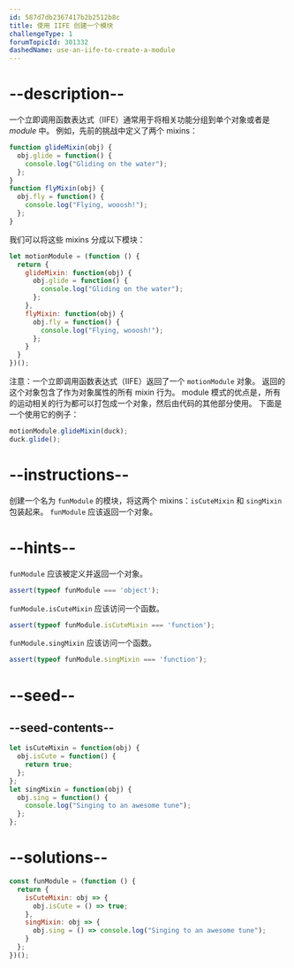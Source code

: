 ```yaml
---
id: 587d7db2367417b2b2512b8c
title: 使用 IIFE 创建一个模块
challengeType: 1
forumTopicId: 301332
dashedName: use-an-iife-to-create-a-module
---
```


# --description--

一个立即调用函数表达式（IIFE）通常用于将相关功能分组到单个对象或者是 <dfn>module</dfn> 中。 例如，先前的挑战中定义了两个 mixins：

```js
function glideMixin(obj) {
  obj.glide = function() {
    console.log("Gliding on the water");
  };
}
function flyMixin(obj) {
  obj.fly = function() {
    console.log("Flying, wooosh!");
  };
}
```

我们可以将这些 mixins 分成以下模块：

```js
let motionModule = (function () {
  return {
    glideMixin: function(obj) {
      obj.glide = function() {
        console.log("Gliding on the water");
      };
    },
    flyMixin: function(obj) {
      obj.fly = function() {
        console.log("Flying, wooosh!");
      };
    }
  }
})();
```

注意：一个立即调用函数表达式（IIFE）返回了一个 `motionModule` 对象。 返回的这个对象包含了作为对象属性的所有 mixin 行为。 module 模式的优点是，所有的运动相关的行为都可以打包成一个对象，然后由代码的其他部分使用。 下面是一个使用它的例子：

```js
motionModule.glideMixin(duck);
duck.glide();
```

# --instructions--

创建一个名为 `funModule` 的模块，将这两个 mixins：`isCuteMixin` 和 `singMixin` 包装起来。 `funModule` 应该返回一个对象。

# --hints--

`funModule` 应该被定义并返回一个对象。

```js
assert(typeof funModule === 'object');
```

`funModule.isCuteMixin` 应该访问一个函数。

```js
assert(typeof funModule.isCuteMixin === 'function');
```

`funModule.singMixin` 应该访问一个函数。

```js
assert(typeof funModule.singMixin === 'function');
```

# --seed--

## --seed-contents--

```js
let isCuteMixin = function(obj) {
  obj.isCute = function() {
    return true;
  };
};
let singMixin = function(obj) {
  obj.sing = function() {
    console.log("Singing to an awesome tune");
  };
};
```

# --solutions--

```js
const funModule = (function () {
  return {
    isCuteMixin: obj => {
      obj.isCute = () => true;
    },
    singMixin: obj => {
      obj.sing = () => console.log("Singing to an awesome tune");
    }
  };
})();
```
